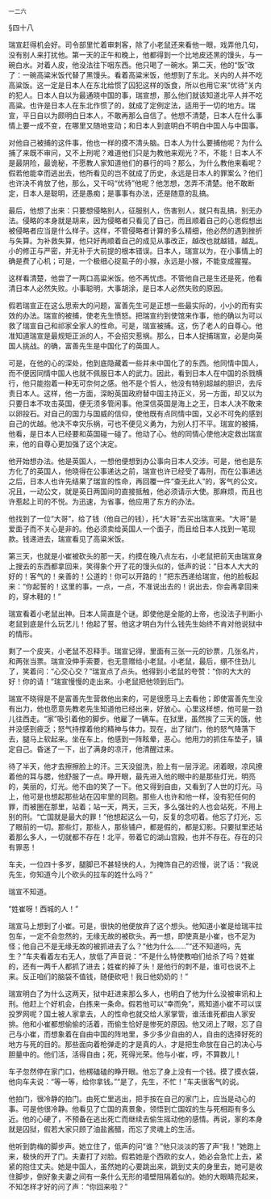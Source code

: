     一二六 

   §四十八

   瑞宣赶得机会好。司令部里忙着审刺客，除了小老鼠还来看他一眼，戏弄他几句，没有别人来打扰他。第一天的正午和晚上，他都得到一个比地皮还黑的馒头，与一碗白水。对着人皮，他没法往下咽东西。他只喝了一碗水。第二天，他的“饭”改了：一碗高粱米饭代替了黑馒头。看着高粱米饭，他想到了东北。关内的人并不吃高粱饭。这一定是日本人在东北给惯了囚犯这样的饭食，所以也用它来“优待”关内的犯人。日本人自以为最通晓中国的事，瑞宣想，那么他们就该知道北平人并不吃高粱。也许是日本人在东北作惯了的，就成了定例定法，适用于一切的地方。瑞宣，平日自以为颇明白日本人，不敢再那么自信了。他想不清楚，日本人在什么事情上要一成不变，在哪里又随地变动；和日本人到底明白不明白中国人与中国事。

   对他自己被捕的这件事，他也一样的摸不清头脑。日本人为什么要捕他呢？为什么捕了来既不审问，又不上刑呢？难道他们只是为教他来观光？不，不能！日本人不是最阴险，最诡秘，不愿教人家知道他们的暴行的吗？那么，为什么教他来看呢？假若他能幸而逃出去，他所看见的岂不就成了历史，永远是日本人的罪案么？他们也许决不肯放了他，那么，又干吗“优待”他呢？他怎想，怎弄不清楚。他不敢断定，日本人是聪明，还是愚痴；是事事有办法，还是随意的乱搞。

   最后，他想了出来：只要想侵略别人，征服别人，伤害别人，就只有乱搞，别无办法。侵略的本身就是胡来，因为侵略者只看见了自己，而且顺着自己的心思假想出被侵略者应当是什么样子。这样，不管侵略者计算的多么精细，他必然的遇到挫折与失算。为补救失算，他只好再顺着自己的成见从事改正，越改也就越错，越乱。小的修正与严密，并无补于大前提的根本错误。日本人，瑞宣以为，在小事情上的确是费了心机；可是，一个极细心捉虱子的小猴，永远是小猴，不能变成猩猩。

   这样看清楚，他尝了一两口高粱米饭。他不再忧虑。不管他自己是生还是死，他看清日本人必然失败。小事聪明，大事胡涂，是日本人必然失败的原因。

   假若瑞宣正在这么思索大的问题，富善先生可是正想一些最实际的，小小的而有实效的办法。瑞宣的被捕，使老先生愤怒。把瑞宣约到使馆来作事，他的确以为可以救了瑞宣自己和祁家全家人的性命。可是，瑞宣被捕。这，伤了老人的自尊心。他准知道瑞宣是最规矩正派的人，不会招灾惹祸。那么，日本人捉捕瑞宣，必是向英国人挑战。的确，富善先生是中国化了的英国人。

   可是，在他的心的深处，他到底隐藏着一些并未中国化了的东西。他同情中国人，而不便因同情中国人也就不佩服日本人的武力。因此，看到日本人在中国的杀戮横行，他只能抱着一种无可奈何之感。他不是个哲人，他没有特别超越的胆识，去斥责日本人。这样，他一方面，深盼英国政府替中国主持正义，另一方面，却又以为只要日本不攻击英国，便无须多管闲事。他深信英国是海上之王，日本人决不敢来以卵投石。对自己的国力与国威的信仰，使他既有点同情中国，又必不可免的感到自己的优越。他决不幸灾乐祸，可也不便见义勇为，为别人打不平。瑞宣的被捕，他看，是日本人已经要和英国碰一碰了。他动了心。他的同情心使他决定救出瑞宣来，他的自尊心更加强了这个决定。

   他开始想办法。他是英国人，一想他便想到办公事向日本人交涉。可是，他也是东方化了的英国人，他晓得在公事递达之前，瑞宣也许已经受了毒刑，而在公事递达之后，日本人也许先结果了瑞宣的性命，再回覆一件“查无此人”的，客气的公文。况且，一动公文，就是英日两国间的直接抵触，他必须请示大使。那麻烦，而且也许惹起上司的不悦。为迅速，为省事，他应用了东方的办法。

   他找到了一位“大哥”，给了钱（他自己的钱），托“大哥”去买出瑞宣来。“大哥”是爱面子而不关心是非的。他必须卖给英国人一个面子，而且给日本人找到一笔现款。钱递进去，瑞宣看见了高粱米饭。

   第三天，也就是小崔被砍头的那一天，约摸在晚八点左右，小老鼠把前天由瑞宣身上搜去的东西都拿回来，笑得象个开了花的馒头似的，低声的说：“日本人大大的好的！客气的！亲善的！公道的！你可以开路的！”把东西递给瑞宣，他的脸板起来：“你起誓的！这里的事，一点，一点，不准说出去的！说出去，你会再拿回来的，穿木鞋的！”

   瑞宣看着小老鼠出神。日本人简直是个谜。即使他是全能的上帝，也没法子判断小老鼠到底是什么玩艺儿！他起了誓。他这才明白为什么钱先生始终不肯对他说狱中的情形。

   剩了一个皮夹，小老鼠不忍释手。瑞宣记得，里面有三张一元的钞票，几张名片，和两张当票。瑞宣没伸手索要，也无意赠给小老鼠。小老鼠，最后，绷不住劲儿了，笑着问：“心交心交？”瑞宣点了点头。他得到小老鼠的夸赞：“你的大大的好！你的请！”瑞宣慢慢的走出来。小老鼠把他领到后门。

   瑞宣不晓得是不是富善先生营救他出来的，可是很愿马上去看他；即使富善先生没有出力，他也愿意先教老先生知道他已经出来，好放心。心里这样想，他可是一劲儿往西走。“家”吸引着他的脚步。他雇了一辆车。在狱里，虽然挨了三天的饿，他并没感到疲乏；怒气持撑着他的精神与体力。现在，出了狱门，他的怒气降落下去，腿马上软起来。坐在车上，他感到一阵眩晕，恶心。他用力的抓住车垫子，镇定自己。昏迷了一下，出了满身的凉汗，他清醒过来。

   待了半天，他才去擦擦脸上的汗。三天没盥洗，脸上有一层浮泥。闭着眼，凉风撩着他的耳与腮，他舒服了一点。睁开眼，最先进入他的眼中的是那些灯光，明亮的，美丽的，灯光。他不由的笑了一下。他又得到自由，又看到了人世的灯光。马上，他可是也想起那些站在囚牢里的同胞。那些人也许和他一样，没有犯任何的罪，而被圈在那里，站着；站一天，两天，三天，多么强壮的人也会站死，不用上别的刑。“亡国就是最大的罪！”他想起这么一句，反复的念叨着。他忘了灯光，忘了眼前的一切。那些灯，那些人，那些铺户，都是假的，都是幻影。只要狱里还站着那么多人，一切就都不存在！北平，带着它的湖山宫殿，也并不存在。存在的只有罪恶！

   车夫，一位四十多岁，腿脚已不甚轻快的人，为掩饰自己的迟慢，说了话：“我说先生，你知道今儿个砍头的拉车的姓什么吗？”

   瑞宣不知道。

   “姓崔呀！西城的人！”

   瑞宣马上想到了小崔。可是，很快的他便放弃了这个想头。他知道小崔是给瑞丰拉包车，一定不会忽然的，无缘无故的被砍头。再一想，即使真是小崔，也不足为怪；他自己不是无缘无故的被抓进去了么？“他为什么……”“还不知道吗，先生？”车夫看着左右无人，放低了声音说：“不是什么特使教咱们给杀了吗？姓崔的，还有一两千人都抓了进去；姓崔的掉了头！是他行的刺不是，谁可也说不上来。反正咱们的脑袋不值钱，随便砍吧！我日他奶奶的！”

   瑞宣明白了为什么这两天，狱中赶进来那么多人，也明白了他为什么没被审讯和上刑。他赶上个好机会，白拣来一条命。假若他可以“幸而免”，焉知道小崔不可以误投罗网呢？国土被人家拿去，人的性命也就交给人家掌管，谁活谁死都由人家安排。他和小崔都想偷偷的活着，而偷生恰好是惨死的原因。他又闭上了眼，忘了自己与小崔，而想象着在自由中国的阵地里，多少多少自由的人，自由的选择好死的地方与死的目的。那些面向着枪弹走的才是真的人，才是把生命放在自己的决心与胆量中的。他们活，活得自由；死，死得光荣。他与小崔，哼，不算数儿！

   车子忽然停在家门口，他楞磕磕的睁开眼。他忘了身上没有一个钱。摸了摸衣袋，他向车夫说：“等一等，给你拿钱。”“是了，先生，不忙！”车夫很客气的说。

   他拍门，很冷静的拍门。由死亡里逃出，把手按在自己的家门上，应当是动心的事。可是他很冷静。他看见了亡国的真景象，领悟到亡国奴的生与死相距有多么近。他的心硬了，不预备在逃出死亡而继续去偷生摇动他的感情。再说，家的本身就是囚狱，假若大家只顾了油盐酱醋，而忘了灵魂上的生活。

   他听到韵梅的脚步声。她立住了，低声的问“谁？”他只淡淡的答了声“我！”她跑上来，极快的开了门。夫妻打了对脸。假若她是个西欧的女人，她必会急忙上去，紧紧的抱住丈夫。她是中国人，虽然她的心要跳出来，跳到丈夫的身里去，她可是收住脚步，倒好象夫妻之间有一条什么无形的墙壁阻隔着似的。她的大眼睛亮起来，不知怎样才好的问了声：“你回来啦？”

